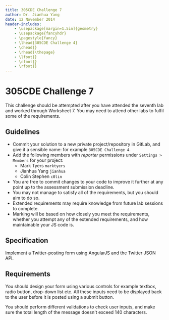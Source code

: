 ```yaml
---
title: 305CDE Challenge 7
author: Dr. Jianhua Yang
date: 12 November 2014
header-includes:
	- \usepackage[margin=1.5in]{geometry}
	- \usepackage{fancyhdr}
    - \pagestyle{fancy}
    - \lhead{305CDE Challenge 4}
    - \chead{}
    - \rhead{\thepage}
    - \lfoot{}
    - \cfoot{}
    - \rfoot{}
---
```


# 305CDE Challenge 7

This challenge should be attempted after you have attended the seventh lab and worked through Worksheet 7. You may need to attend other labs to fulfil some of the requirements.

## Guidelines

* Commit your solution to a new private project/repository in GitLab, and give it a sensible name: for example `305CDE Challenge 4`.
* Add the following members with _reporter_ permissions under `Settings > Members` for your project:
	- Mark Tyers `marktyers`
	- Jianhua Yang `jianhua`
	- Colin Stephen `c0lin`
* You are free to commit changes to your code to improve it further at any point up to the assessment submission deadline.
* You may not manage to satisfy all of the requirements, but you should aim to do so.
* Extended requirements may require knowledge from future lab sessions to complete.
* Marking will be based on how closely you meet the requirements, whether you attempt any of the extended requirements, and how maintainable your JS code is.

## Specification

Implement a Twitter-posting form using AngularJS and the Twitter JSON API.

## Requirements

You should design your form using various controls for example textbox, radio button, drop-down list etc. All these inputs need to be displayed back to the user before it is posted using a submit button.

You should perform different validations to check user inputs, and make sure the total length of the message doesn't exceed 140 characters. 

